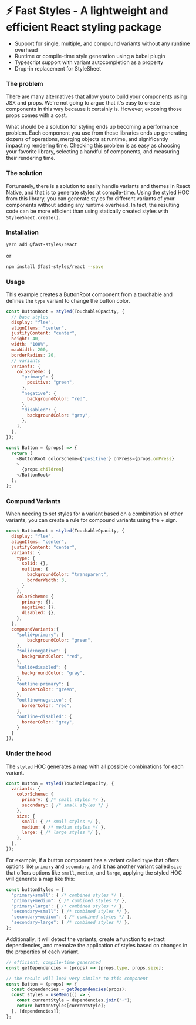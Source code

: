 # ⚡ Fast Styles - A lightweight and efficient React styling package

- Support for single, multiple, and compound variants without any runtime overhead
- Runtime or compile-time style generation using a babel plugin
- Typescript support with variant autocompletion as a property
- Drop-in replacement for StyleSheet

### The problem
There are many alternatives that allow you to build your components using JSX and props. We're not going to argue that it's easy to create components in this way because it certainly is. However, exposing those props comes with a cost.

What should be a solution for styling ends up becoming a performance problem. Each component you use from these libraries ends up generating dozens of operations, merging objects at runtime, and significantly impacting rendering time. Checking this problem is as easy as choosing your favorite library, selecting a handful of components, and measuring their rendering time.

### The solution
Fortunately, there is a solution to easily handle variants and themes in React Native, and that is to generate styles at compile-time. Using the styled HOC from this library, you can generate styles for different variants of your components without adding any runtime overhead. In fact, the resulting code can be more efficient than using statically created styles with `StyleeSheet.create()`.

### Installation
```sh
yarn add @fast-styles/react
```
or
```sh
npm install @fast-styles/react --save
```

### Usage
This example creates a ButtonRoot component from a touchable and defines the `type` variant to change the button color.
```javascript
const ButtonRoot = styled(TouchableOpacity, {
  // base styles
  display: "flex",
  alignItems: "center",
  justifyContent: "center",
  height: 40,
  width: "100%",
  maxWidth: 200,
  borderRadius: 20,
  // variants
  variants: {
    coloScheme: {
      "primary": {
        positive: "green",
      },
      "negative": {
        backgroundColor: "red",
      },
      "disabled": {
        backgroundColor: "gray",
      },
    },
  },
});

const Button = (props) => {
  return (
    <ButtonRoot colorScheme={'positive'} onPress={props.onPress}
    >
      {props.children}
    </ButtonRoot>
  );
};

```

### Compund Variants
When needing to set styles for a variant based on a combination of other variants, you can create a rule for compound variants using the + sign. 
```javascript
const ButtonRoot = styled(TouchableOpacity, {
  display: "flex",
  alignItems: "center",
  justifyContent: "center",
  variants: {
    type: {
      solid: {},
      outline: {
        backgroundColor: "transparent",
        borderWidth: 3,
      }
    },
    colorScheme: {
      primary: {},
      negative: {},
      disabled: {},
    },
  },
  compoundVariants:{
    "solid+primary": {
        backgroundColor: "green",
    },
    "solid+negative": {
      backgroundColor: "red",
    },
    "solid+disabled": {
      backgroundColor: "gray",
    },
    "outline+primary": {
      borderColor: "green",
    },
    "outline+negative": {
      borderColor: "red",
    },
    "outline+disabled": {
      borderColor: "gray",
    }
  }
});
```

### Under the hood 

The `styled` HOC generates a map with all possible combinations for each variant. 

```javascript
const Button = styled(TouchableOpacity, {
  variants: {
    colorScheme: {
      primary: { /* small styles */ },
      secondary: { /* small styles */ }
    },
    size: {
      small: { /* small styles */ },
      medium: { /* medium styles */ },
      large: { /* large styles */ },
    },
  },
});
```
For example, if a button component has a variant called `type` that offers options like `primary` and `secondary`, and it has another variant called `size` that offers options like `small`, `medium`, and `large`, applying the styled HOC will generate a map like this:
```javascript
const buttonStyles = {
  "primary+small": { /* combined styles */ },
  "primary+medium": { /* combined styles */ },
  "primary+large": { /* combined styles */ },
  "secondary+small": { /* combined styles */ },
  "secondary+medium": { /* combined styles */ },
  "secondary+large": { /* combined styles */ },
};
```

Additionally, it will detect the variants, create a function to extract dependencies, and memoize the application of styles based on changes in the properties of each variant.

```javascript
// efficient, compile-time generated 
const getDependencies = (props) => [props.type, props.size];

// the result will look very similar to this component
const Button = (props) => {
  const dependencies = getDependencies(props);
  const styles = useMemo(() => {
    const currentStyle = dependencies.join("+");
    return buttonStyles[currentStyle];
  }, [dependencies]);
};
```
